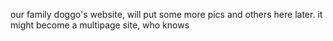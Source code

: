 our family doggo's website, will put some more pics and others here later. it might become a multipage site, who knows
